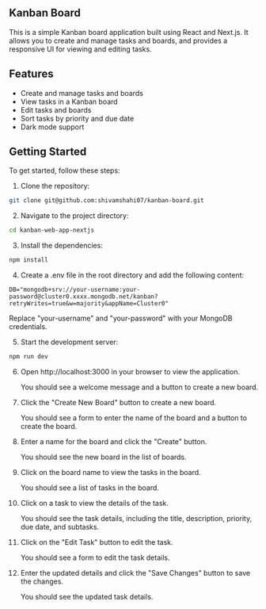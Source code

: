 ## Kanban Board

This is a simple Kanban board application built using React and Next.js. It allows you to create and manage tasks and boards, and provides a responsive UI for viewing and editing tasks.

## Features

- Create and manage tasks and boards
- View tasks in a Kanban board
- Edit tasks and boards
- Sort tasks by priority and due date
- Dark mode support

## Getting Started

To get started, follow these steps:

1. Clone the repository:

```bash
git clone git@github.com:shivamshahi07/kanban-board.git
```

2. Navigate to the project directory:

```bash
cd kanban-web-app-nextjs
```

3. Install the dependencies:

```bash
npm install
```

4. Create a .env file in the root directory and add the following content:

```
DB="mongodb+srv://your-username:your-password@cluster0.xxxx.mongodb.net/kanban?retryWrites=true&w=majority&appName=Cluster0"
```

Replace "your-username" and "your-password" with your MongoDB credentials.

5. Start the development server:

```bash
npm run dev
```

6. Open http://localhost:3000 in your browser to view the application.

    You should see a welcome message and a button to create a new board.

7. Click the "Create New Board" button to create a new board.

    You should see a form to enter the name of the board and a button to create the board.

8. Enter a name for the board and click the "Create" button.

    You should see the new board in the list of boards.

9. Click on the board name to view the tasks in the board.

    You should see a list of tasks in the board.

10. Click on a task to view the details of the task.

    You should see the task details, including the title, description, priority, due date, and subtasks.

11. Click on the "Edit Task" button to edit the task.

    You should see a form to edit the task details.

12. Enter the updated details and click the "Save Changes" button to save the changes.

    You should see the updated task details.
